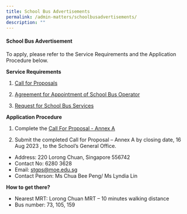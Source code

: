```yaml
---
title: School Bus Advertisements
permalink: /admin-matters/schoolbusadvertisements/
description: ""
---
```

#### School Bus Advertisement

To apply, please refer to the Service Requirements and the Application Procedure below.

**Service Requirements**

1.	[Call for Proposals](/files/call%20for%20proposal.pdf)
 
2.	[Agreement for Appointment of School Bus Operator](/files/attachment%203%20agreement%20for%20appointment%20of%20school%20bus%20operator%20(version%20june%202023)_sgps%20final.pdf)
3.	[Request for School Bus Services](/files/attachment%204%20request%20for%20school%20bus%20services%20(version%20june%202023)_sgps%20final.pdf)

**Application Procedure**

1. Complete the [Call For Proposal - Annex A](https://docs.google.com/document/d/1H3eBh74OeNYvdmWnOBHMTq1tAThwF-gY/edit?usp=sharing&ouid=108695657131605320050&rtpof=true&sd=true)

2. Submit the completed Call for Proposal – Annex A by closing date, 16 Aug  2023 , to the School’s General Office.

* Address: 220 Lorong Chuan, Singapore 556742 
* Contact No: 6280 3628 
* Email: stgps@moe.edu.sg
* Contact Person: Ms Chua Bee Peng/ Ms Lyndia Lin


**How to get there?**
* Nearest MRT: Lorong Chuan MRT – 10 minutes walking distance
* Bus number: 73, 105, 159